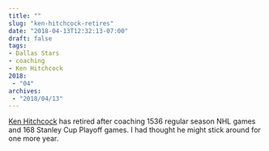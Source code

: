 ```yaml
---
title: ""
slug: "ken-hitchcock-retires"
date: "2018-04-13T12:32:13-07:00"
draft: false
tags:
- Dallas Stars
- coaching
- Ken Hitchcock
2018:
 - "04"
archives:
 - "2018/04/13"
---
```

[Ken Hitchcock][url-ref] has retired after coaching 1536 regular season NHL games and 168 Stanley Cup Playoff games. I had thought he might stick around for one more year.

[url-ref]: https://www.tsn.ca/stars-hitchcock-retires-from-coaching-1.1056076
